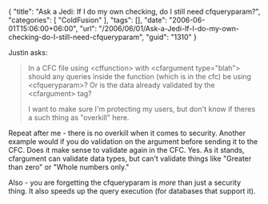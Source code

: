 {
	"title": "Ask a Jedi: If I do my own checking, do I still need cfqueryparam?",
	"categories": [
		"ColdFusion"
	],
	"tags": [],
	"date": "2006-06-01T15:06:00+06:00",
	"url": "/2006/06/01/Ask-a-Jedi-If-I-do-my-own-checking-do-I-still-need-cfqueryparam",
	"guid": "1310"
}

Justin asks:

<blockquote>
In a CFC file using &lt;cffunction&gt; with &lt;cfargument type=&quot;blah&quot;&gt; should any
queries inside the function (which is in the cfc) be using &lt;cfqueryparam&gt;? Or is the data already validated by the &lt;cfargument&gt; tag?

I want to make sure I'm
protecting my users, but don't know if theres a such thing as
&quot;overkill&quot; here.
</blockquote>

Repeat after me - there is no overkill when it comes to security. Another example would if you do validation on the argument before sending it to the CFC. Does it make sense to validate again in the CFC. Yes. As it stands, cfargument can validate data types, but can't validate things like "Greater than zero" or "Whole numbers only."

Also - you are forgetting the cfqueryparam is <i>more</i> than just a security thing. It also speeds up the query execution (for databases that support it).
